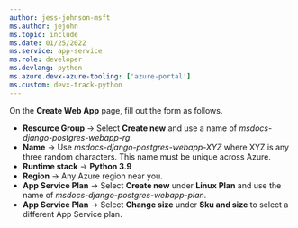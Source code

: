 ```yaml
---
author: jess-johnson-msft
ms.author: jejohn
ms.topic: include
ms.date: 01/25/2022
ms.service: app-service
ms.role: developer
ms.devlang: python
ms.azure.devx-azure-tooling: ['azure-portal']
ms.custom: devx-track-python
---
```


On the **Create Web App** page, fill out the form as follows.

* **Resource Group** &rarr; Select **Create new** and use a name of *msdocs-django-postgres-webapp-rg*.
* **Name** &rarr; Use *msdocs-django-postgres-webapp-XYZ* where XYZ is any three random characters. This name must be unique across Azure.
* **Runtime stack** &rarr; **Python 3.9**
* **Region** &rarr; Any Azure region near you.
* **App Service Plan** &rarr; Select **Create new** under **Linux Plan** and use the name of *msdocs-django-postgres-webapp-plan*.
* **App Service Plan** &rarr; Select **Change size** under **Sku and size** to select a different App Service plan.
